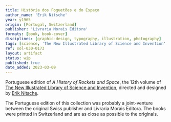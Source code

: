 ```yaml
---
title: História dos Foguetões e do Espaço
author_name: 'Erik Nitsche'
year: y1965
origin: [Portugal, Switzerland]
publisher: 'Livraria Morais Editora'
formats: [book, book-cover]
disciplines: [graphic-design, typography, illustration, photography]
tags: [science, 'The New Illustrated Library of Science and Invention' ]
ref: sol-030-0173
layout: artifact
status: wip
published: true
date_added: 2023-03-09
---
```

Portuguese edition of *A History of Rockets and Space*, the 12th volume of <a class="text cat-link tag" href="/tags/The New Illustrated Library of Science and Invention/">The New Illustrated Library of Science and Invention</a>, directed and designed by <a class="text cat-link author" href="/authors/Erik Nitsche/">Erik Nitsche</a>.

<p>
The Portuguese edition of this collection was probably a joint-venture between the original Swiss publisher and Livraria Morais Editora. The books were printed in Switzerland and are as close as possible to the originals.
</p>
